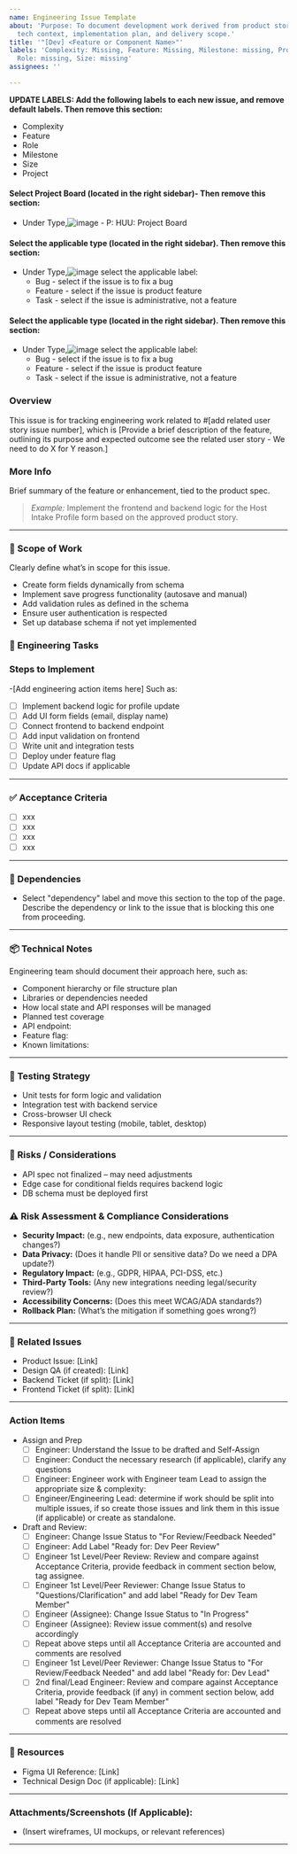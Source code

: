 ```yaml
---
name: Engineering Issue Template
about: 'Purpose: To document development work derived from product stories, including
  tech context, implementation plan, and delivery scope.'
title: '"[Dev] <Feature or Component Name>"'
labels: 'Complexity: Missing, Feature: Missing, Milestone: missing, Project: Missing,
  Role: missing, Size: missing'
assignees: ''

---
```


**UPDATE LABELS: Add the following labels to each new issue, and remove default labels. Then remove this section:**
* Complexity
* Feature
* Role
* Milestone
* Size
* Project 
#### Select Project Board (located in the right sidebar)- Then remove this section:
- Under Type,![image](https://github.com/user-attachments/assets/aaf85aa9-ac24-41c7-aac5-e0fd10a3f5de) 
      - P: HUU: Project Board
#### Select the applicable type (located in the right sidebar). Then remove this section:
- Under Type,![image](https://github.com/user-attachments/assets/aaf85aa9-ac24-41c7-aac5-e0fd10a3f5de) select the applicable label:
   - Bug - select if the issue is to fix a bug
   - Feature - select if the issue is product feature
   - Task - select if the issue is administrative, not a feature
#### Select the applicable type (located in the right sidebar). Then remove this section:
- Under Type,![image](https://github.com/user-attachments/assets/aaf85aa9-ac24-41c7-aac5-e0fd10a3f5de) select the applicable label:
   - Bug - select if the issue is to fix a bug
   - Feature - select if the issue is product feature
   - Task - select if the issue is administrative, not a feature

### Overview
This issue is for tracking engineering work related to #[add related user story issue number], which is [Provide a brief description of the feature, outlining its purpose and expected outcome see the related user story - We need to do X for Y reason.]

### More Info
Brief summary of the feature or enhancement, tied to the product spec.

> _Example:_ Implement the frontend and backend logic for the Host Intake Profile form based on the approved product story.
---


### 📐 Scope of Work

Clearly define what’s in scope for this issue.
- Create form fields dynamically from schema
- Implement save progress functionality (autosave and manual)
- Add validation rules as defined in the schema
- Ensure user authentication is respected
- Set up database schema if not yet implemented

### 🔧 Engineering Tasks

<!-- Actionable dev steps for implementation. Include backend, frontend, tests, etc. -->
### Steps to Implement 
-[Add engineering action items here] Such as:
- [ ] Implement backend logic for profile update
- [ ] Add UI form fields (email, display name)
- [ ] Connect frontend to backend endpoint
- [ ] Add input validation on frontend
- [ ] Write unit and integration tests
- [ ] Deploy under feature flag
- [ ] Update API docs if applicable

---

### ✅ Acceptance Criteria

<!-- List of clear, testable criteria. Use checkboxes. -->

- [ ] xxx
- [ ] xxx
- [ ] xxx
- [ ] xxx

---
### 🔄 Dependencies
- Select "dependency" label and move this section to the top of the page.  Describe the dependency or link to the issue that is blocking this one from proceeding. 

---

### 📦 Technical Notes

Engineering team should document their approach here, such as:
- Component hierarchy or file structure plan
- Libraries or dependencies needed
- How local state and API responses will be managed
- Planned test coverage
- API endpoint: 
- Feature flag: 
- Known limitations: 

---

### 🧪 Testing Strategy
- Unit tests for form logic and validation
- Integration test with backend service
- Cross-browser UI check
- Responsive layout testing (mobile, tablet, desktop)

---

### 🚩 Risks / Considerations

- API spec not finalized – may need adjustments
- Edge case for conditional fields requires backend logic
- DB schema must be deployed first

### ⚠️ Risk Assessment & Compliance Considerations
- **Security Impact:** (e.g., new endpoints, data exposure, authentication changes?)
- **Data Privacy:** (Does it handle PII or sensitive data? Do we need a DPA update?)
- **Regulatory Impact:** (e.g., GDPR, HIPAA, PCI-DSS, etc.)
- **Third-Party Tools:** (Any new integrations needing legal/security review?)
- **Accessibility Concerns:** (Does this meet WCAG/ADA standards?)
- **Rollback Plan:** (What’s the mitigation if something goes wrong?)
---

### 🧵 Related Issues

- Product Issue: [Link]
- Design QA (if created): [Link]
- Backend Ticket (if split): [Link]
- Frontend Ticket (if split): [Link]
---

### Action Items
- Assign and Prep
  - [ ] Engineer: Understand the Issue to be drafted and Self-Assign
  - [ ] Engineer: Conduct the necessary research (if applicable), clarify any questions 
  - [ ] Engineer: Engineer work with Engineer team Lead to assign the appropriate size & complexity:
  - [ ] Engineer/Engineering Lead: determine if work should be split into multiple issues, if so create those issues and link them in this issue (if applicable) or create as standalone.
- Draft and Review:
  - [ ] Engineer: Change Issue Status to "For Review/Feedback Needed"
  - [ ] Engineer: Add Label "Ready for: Dev Peer Review"
  - [ ] Engineer 1st Level/Peer Review: Review and compare against Acceptance Criteria, provide feedback in comment section below, tag assignee.
  - [ ] Engineer 1st Level/Peer Reviewer: Change Issue Status to "Questions/Clarification" and add label "Ready for Dev Team Member"
  - [ ] Engineer (Assignee): Change Issue Status to "In Progress"
  - [ ] Engineer (Assignee): Review issue comment(s) and resolve accordingly
  - [ ] Repeat above steps until all Acceptance Criteria are accounted and comments are resolved
  - [ ] Engineer 1st Level/Peer Reviewer: Change Issue Status to "For Review/Feedback Needed" and add label "Ready for: Dev Lead"
  - [ ] 2nd final/Lead Engineer: Review and compare against Acceptance Criteria, provide feedback (if any) in comment section below, add label "Ready for Dev Team Member"
  - [ ] Repeat above steps until all Acceptance Criteria are accounted and comments are resolved 
   
---

### 📎 Resources
- Figma UI Reference: [Link]
- Technical Design Doc (if applicable): [Link]

---

### Attachments/Screenshots (If Applicable):
- (Insert wireframes, UI mockups, or relevant references)

---
